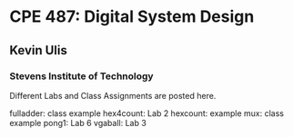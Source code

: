 # CPE 487: Digital System Design
## Kevin Ulis
### Stevens Institute of Technology

Different Labs and Class Assignments are posted here.

fulladder: class example
hex4count: Lab 2
hexcount: example
mux: class example
pong1: Lab 6
vgaball: Lab 3